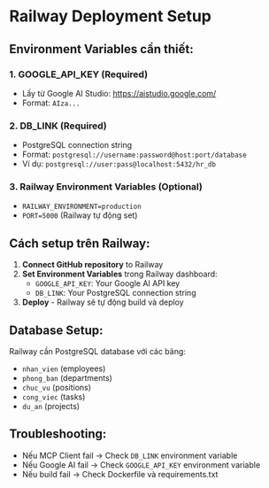 # Railway Deployment Setup

## Environment Variables cần thiết:

### 1. **GOOGLE_API_KEY** (Required)
- Lấy từ Google AI Studio: https://aistudio.google.com/
- Format: `AIza...`

### 2. **DB_LINK** (Required)
- PostgreSQL connection string
- Format: `postgresql://username:password@host:port/database`
- Ví dụ: `postgresql://user:pass@localhost:5432/hr_db`

### 3. **Railway Environment Variables** (Optional)
- `RAILWAY_ENVIRONMENT=production`
- `PORT=5000` (Railway tự động set)

## Cách setup trên Railway:

1. **Connect GitHub repository** to Railway
2. **Set Environment Variables** trong Railway dashboard:
   - `GOOGLE_API_KEY`: Your Google AI API key
   - `DB_LINK`: Your PostgreSQL connection string
3. **Deploy** - Railway sẽ tự động build và deploy

## Database Setup:

Railway cần PostgreSQL database với các bảng:
- `nhan_vien` (employees)
- `phong_ban` (departments) 
- `chuc_vu` (positions)
- `cong_viec` (tasks)
- `du_an` (projects)

## Troubleshooting:

- Nếu MCP Client fail → Check `DB_LINK` environment variable
- Nếu Google AI fail → Check `GOOGLE_API_KEY` environment variable
- Nếu build fail → Check Dockerfile và requirements.txt
